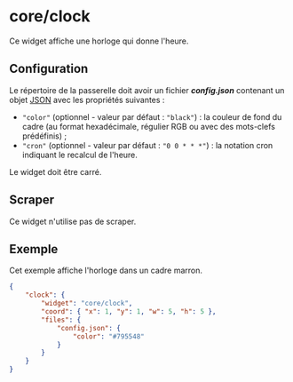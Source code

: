 # core/clock

Ce widget affiche une horloge qui donne l'heure.

## Configuration

Le répertoire de la passerelle doit avoir un fichier ***config.json***
contenant un objet
[JSON](http://www.json.org/json-fr.html "JavaScript Object Notation") avec les
propriétés suivantes :

- `"color"` (optionnel - valeur par défaut : `"black"`) : la couleur de fond du
  cadre (au format hexadécimale, régulier RGB ou avec des mots-clefs
  prédéfinis) ;
- `"cron"` (optionnel - valeur par défaut : `"0 0 * * *"`) : la notation cron
  indiquant le recalcul de l'heure.

Le widget doit être carré.

## Scraper

Ce widget n'utilise pas de scraper.

## Exemple

Cet exemple affiche l'horloge dans un cadre marron.

```JSON
{
    "clock": {
        "widget": "core/clock",
        "coord": { "x": 1, "y": 1, "w": 5, "h": 5 },
        "files": {
            "config.json": {
                "color": "#795548"
            }
        }
    }
}
```
